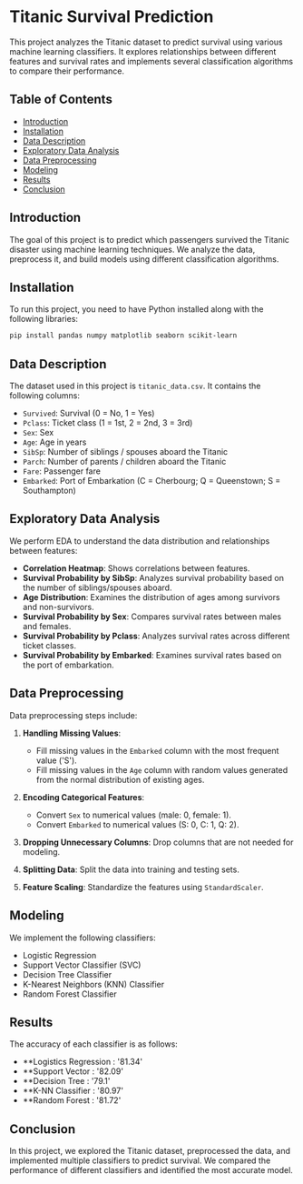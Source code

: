 # Titanic Survival Prediction

This project analyzes the Titanic dataset to predict survival using various machine learning classifiers. It explores relationships between different features and survival rates and implements several classification algorithms to compare their performance.

## Table of Contents

- [Introduction](#introduction)
- [Installation](#installation)
- [Data Description](#data-description)
- [Exploratory Data Analysis](#exploratory-data-analysis)
- [Data Preprocessing](#data-preprocessing)
- [Modeling](#modeling)
- [Results](#results)
- [Conclusion](#conclusion)

## Introduction

The goal of this project is to predict which passengers survived the Titanic disaster using machine learning techniques. We analyze the data, preprocess it, and build models using different classification algorithms.

## Installation

To run this project, you need to have Python installed along with the following libraries:

```bash
pip install pandas numpy matplotlib seaborn scikit-learn
```

## Data Description

The dataset used in this project is `titanic_data.csv`. It contains the following columns:

- `Survived`: Survival (0 = No, 1 = Yes)
- `Pclass`: Ticket class (1 = 1st, 2 = 2nd, 3 = 3rd)
- `Sex`: Sex
- `Age`: Age in years
- `SibSp`: Number of siblings / spouses aboard the Titanic
- `Parch`: Number of parents / children aboard the Titanic
- `Fare`: Passenger fare
- `Embarked`: Port of Embarkation (C = Cherbourg; Q = Queenstown; S = Southampton)

## Exploratory Data Analysis

We perform EDA to understand the data distribution and relationships between features:

- **Correlation Heatmap**: Shows correlations between features.
- **Survival Probability by SibSp**: Analyzes survival probability based on the number of siblings/spouses aboard.
- **Age Distribution**: Examines the distribution of ages among survivors and non-survivors.
- **Survival Probability by Sex**: Compares survival rates between males and females.
- **Survival Probability by Pclass**: Analyzes survival rates across different ticket classes.
- **Survival Probability by Embarked**: Examines survival rates based on the port of embarkation.

## Data Preprocessing

Data preprocessing steps include:

1. **Handling Missing Values**: 
   - Fill missing values in the `Embarked` column with the most frequent value ('S').
   - Fill missing values in the `Age` column with random values generated from the normal distribution of existing ages.

2. **Encoding Categorical Features**:
   - Convert `Sex` to numerical values (male: 0, female: 1).
   - Convert `Embarked` to numerical values (S: 0, C: 1, Q: 2).

3. **Dropping Unnecessary Columns**: Drop columns that are not needed for modeling.

4. **Splitting Data**: Split the data into training and testing sets.

5. **Feature Scaling**: Standardize the features using `StandardScaler`.

## Modeling

We implement the following classifiers:

- Logistic Regression
- Support Vector Classifier (SVC)
- Decision Tree Classifier
- K-Nearest Neighbors (KNN) Classifier
- Random Forest Classifier

## Results

The accuracy of each classifier is as follows:
- **Logistics Regression :  '81.34'
- **Support Vector       :  '82.09'
- **Decision Tree        :  '79.1'
- **K-NN Classifier      :  '80.97'
- **Random Forest        :  '81.72'

## Conclusion

In this project, we explored the Titanic dataset, preprocessed the data, and implemented multiple classifiers to predict survival. We compared the performance of different classifiers and identified the most accurate model.

